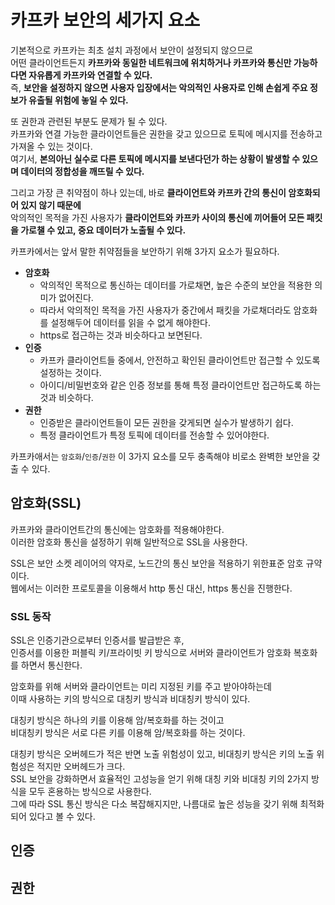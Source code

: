 # 카프카 보안의 세가지 요소  
    
기본적으로 카프카는 최초 설치 과정에서 보안이 설정되지 않으므로          
어떤 클라이언트든지 **카프카와 동일한 네트워크에 위치하거나 카프카와 통신만 가능하다면 자유롭게 카프카와 연결할 수 있다.**           
즉, **보안을 설정하지 않으면 사용자 입장에서는 악의적인 사용자로 인해 손쉽게 주요 정보가 유출될 위험에 놓일 수 있다.**      
     
또 권한과 관련된 부분도 문제가 될 수 있다.    
카프카와 연결 가능한 클라이언트들은 권한을 갖고 있으므로 토픽에 메시지를 전송하고 가져올 수 있는 것이다.       
여기서, **본의아닌 실수로 다른 토픽에 메시지를 보낸다던가 하는 상황이 발생할 수 있으며 데이터의 정합성을 깨뜨릴 수 있다.**      
 
그리고 가장 큰 취약점이 하나 있는데, 바로 **클라이언트와 카프카 간의 통신이 암호화되어 있지 않기 때문에**      
악의적인 목적을 가진 사용자가 **클라이언트와 카프카 사이의 통신에 끼어들어 모든 패킷을 가로챌 수 있고, 중요 데이터가 노출될 수 있다.**     

카프카에서는 앞서 말한 취약점들을 보안하기 위해 3가지 요소가 필요하다.   

* **암호화**     
    * 악의적인 목적으로 통신하는 데이터를 가로채면, 높은 수준의 보안을 적용한 의미가 없어진다.    
    * 따라서 악의적인 목적을 가진 사용자가 중간에서 패킷을 가로채더라도 암호화를 설정해두어 데이터를 읽을 수 없게 해야한다.   
    * https로 접근하는 것과 비슷하다고 보면된다.  
* **인증**    
    * 카프카 클라이언트들 중에서, 안전하고 확인된 클라이언트만 접근할 수 있도록 설정하는 것이다.   
    * 아이디/비밀번호와 같은 인증 정보를 통해 특정 클라이언트만 접근하도록 하는 것과 비슷하다.    
* **권한**   
    * 인증받은 클라이언트들이 모든 권한을 갖게되면 실수가 발생하기 쉽다.  
    * 특정 클라이언트가 특정 토픽에 데이터를 전송할 수 있어야한다.     

카프카애서는 `암호화`/`인증`/`권한` 이 3가지 요소를 모두 충족해야 비로소 완벽한 보안을 갖출 수 있다.  

## 암호화(SSL)    

카프카와 클라이언트간의 통신에는 암호화를 적용해야한다.      
이러한 암호화 통신을 설정하기 위해 일반적으로 SSL을 사용한다.  

SSL은 보안 소켓 레이어의 약자로, 노드간의 통신 보안을 적용하기 위한표준 암호 규약이다.   
웹에서는 이러한 프로토콜을 이용해서 http 통신 대신, https 통신을 진행한다.   

### SSL 동작   
SSL은 인증기관으로부터 인증서를 발급받은 후,       
인증서를 이용한 퍼블릭 키/프라이빗 키 방식으로 서버와 클라이언트가 암호화 복호화를 하면서 통신한다.       

암호화를 위해 서버와 클라이언트는 미리 지정된 키를 주고 받아야하는데   
이때 사용하는 키의 방식으로 대칭키 방식과 비대칭키 방식이 있다.    

대칭키 방식은 하나의 키를 이용해 암/복호화를 하는 것이고      
비대칭키 방식은 서로 다른 키를 이용해 암/복호화를 하는 것이다.   

대칭키 방식은 오버헤드가 적은 반면 노출 위험성이 있고, 비대칭키 방식은 키의 노출 위험성은 적지만 오버헤드가 크다.      
SSL 보안을 강화하면서 효율적인 고성능을 얻기 위해 대칭 키와 비대칭 키의 2가지 방식을 모두 혼용하는 방식으로 사용한다.   
그에 따라 SSL 통신 방식은 다소 복잡해지지만, 나름대로 높은 성능을 갖기 위해 최적화되어 있다고 볼 수 있다.   







## 인증
## 권한
